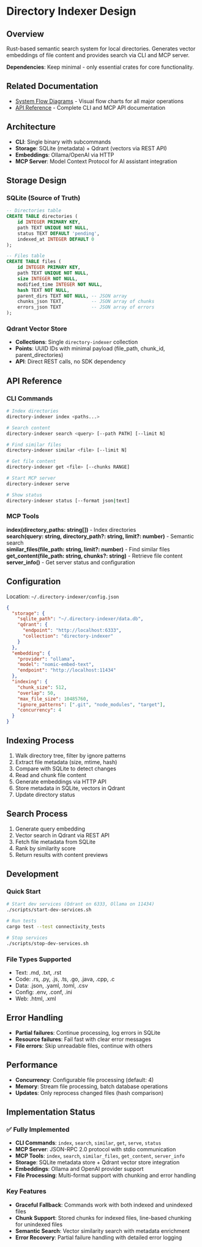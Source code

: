 # Directory Indexer Design

## Overview

Rust-based semantic search system for local directories. Generates vector embeddings of file content and provides search via CLI and MCP server.

**Dependencies**: Keep minimal - only essential crates for core functionality.

## Related Documentation

- [System Flow Diagrams](designs/flows.md) - Visual flow charts for all major operations
- [API Reference](designs/API.md) - Complete CLI and MCP API documentation

## Architecture

- **CLI**: Single binary with subcommands
- **Storage**: SQLite (metadata) + Qdrant (vectors via REST API)  
- **Embeddings**: Ollama/OpenAI via HTTP
- **MCP Server**: Model Context Protocol for AI assistant integration

## Storage Design

### SQLite (Source of Truth)
```sql
-- Directories table
CREATE TABLE directories (
    id INTEGER PRIMARY KEY,
    path TEXT UNIQUE NOT NULL,
    status TEXT DEFAULT 'pending',
    indexed_at INTEGER DEFAULT 0
);

-- Files table  
CREATE TABLE files (
    id INTEGER PRIMARY KEY,
    path TEXT UNIQUE NOT NULL,
    size INTEGER NOT NULL,
    modified_time INTEGER NOT NULL,
    hash TEXT NOT NULL,
    parent_dirs TEXT NOT NULL, -- JSON array
    chunks_json TEXT,          -- JSON array of chunks
    errors_json TEXT           -- JSON array of errors
);
```

### Qdrant Vector Store
- **Collections**: Single `directory-indexer` collection
- **Points**: UUID IDs with minimal payload (file_path, chunk_id, parent_directories)
- **API**: Direct REST calls, no SDK dependency

## API Reference

### CLI Commands

```bash
# Index directories
directory-indexer index <paths...>

# Search content
directory-indexer search <query> [--path PATH] [--limit N]

# Find similar files  
directory-indexer similar <file> [--limit N]

# Get file content
directory-indexer get <file> [--chunks RANGE]

# Start MCP server
directory-indexer serve

# Show status
directory-indexer status [--format json|text]
```

### MCP Tools

**index(directory_paths: string[])** - Index directories  
**search(query: string, directory_path?: string, limit?: number)** - Semantic search  
**similar_files(file_path: string, limit?: number)** - Find similar files  
**get_content(file_path: string, chunks?: string)** - Retrieve file content  
**server_info()** - Get server status and configuration

## Configuration

Location: `~/.directory-indexer/config.json`

```json
{
  "storage": {
    "sqlite_path": "~/.directory-indexer/data.db",
    "qdrant": {
      "endpoint": "http://localhost:6333",
      "collection": "directory-indexer"
    }
  },
  "embedding": {
    "provider": "ollama",
    "model": "nomic-embed-text", 
    "endpoint": "http://localhost:11434"
  },
  "indexing": {
    "chunk_size": 512,
    "overlap": 50,
    "max_file_size": 10485760,
    "ignore_patterns": [".git", "node_modules", "target"],
    "concurrency": 4
  }
}
```

## Indexing Process

1. Walk directory tree, filter by ignore patterns
2. Extract file metadata (size, mtime, hash)
3. Compare with SQLite to detect changes
4. Read and chunk file content
5. Generate embeddings via HTTP API
6. Store metadata in SQLite, vectors in Qdrant
7. Update directory status

## Search Process

1. Generate query embedding
2. Vector search in Qdrant via REST API
3. Fetch file metadata from SQLite
4. Rank by similarity score
5. Return results with content previews

## Development

### Quick Start
```bash
# Start dev services (Qdrant on 6333, Ollama on 11434)
./scripts/start-dev-services.sh

# Run tests
cargo test --test connectivity_tests

# Stop services
./scripts/stop-dev-services.sh
```

### File Types Supported
- Text: .md, .txt, .rst
- Code: .rs, .py, .js, .ts, .go, .java, .cpp, .c
- Data: .json, .yaml, .toml, .csv
- Config: .env, .conf, .ini
- Web: .html, .xml

## Error Handling

- **Partial failures**: Continue processing, log errors in SQLite
- **Resource failures**: Fail fast with clear error messages  
- **File errors**: Skip unreadable files, continue with others

## Performance

- **Concurrency**: Configurable file processing (default: 4)
- **Memory**: Stream file processing, batch database operations
- **Updates**: Only reprocess changed files (hash comparison)

## Implementation Status

### ✅ Fully Implemented
- **CLI Commands**: `index`, `search`, `similar`, `get`, `serve`, `status`
- **MCP Server**: JSON-RPC 2.0 protocol with stdio communication
- **MCP Tools**: `index`, `search`, `similar_files`, `get_content`, `server_info`
- **Storage**: SQLite metadata store + Qdrant vector store integration
- **Embeddings**: Ollama and OpenAI provider support
- **File Processing**: Multi-format support with chunking and error handling

### Key Features
- **Graceful Fallback**: Commands work with both indexed and unindexed files
- **Chunk Support**: Stored chunks for indexed files, line-based chunking for unindexed files
- **Semantic Search**: Vector similarity search with metadata enrichment
- **Error Recovery**: Partial failure handling with detailed error logging